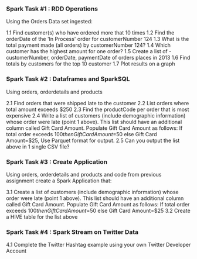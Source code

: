 ### Spark Task #1 : RDD Operations

Using the Orders Data set ingested:

1.1 Find customer(s) who have ordered more that 10 times
1.2 Find the orderDate of the 'In Process' order for customerNumber 124
1.3 What is the total payment made (all orders) by customerNumber 124?
1.4 Which customer has the highest amount for one order?
1.5 Create a list of - customerNumber, orderDate, paymentDate of orders places in 2013
1.6 Find totals by customers for the top 10 customer
1.7 Plot results on a graph

### Spark Task #2 : Dataframes and SparkSQL

Using orders, orderdetails and products

2.1 Find orders that were shipped late to the customer
2.2 List orders where total amount exceeds $250
2.3 Find the productCode per order that is most expensive
2.4 Write a list of customers (include demographic information) whose order were late (point 1 above). This list should have an additional column called Gift Card Amount. Populate Gift Card Amount as follows: If total order exceeds $100 then Gift Card Amount=$50 else Gift Card Amount=$25, Use Parquet format for output.
2.5 Can you output the list above in 1 single CSV file?

### Spark Task #3 : Create Application

Using orders, orderdetails and products and code from previous assignment create a Spark Application that:

3.1 Create a list of customers (include demographic information) whose order were late (point 1 above). This list should have an additional column called Gift Card Amount. Populate Gift Card Amount as follows: If total order exceeds $100 then Gift Card Amount=$50 else Gift Card Amount=$25
3.2 Create a HIVE table for the list above

### Spark Task #4 : Spark Stream on Twitter Data

4.1 Complete the Twitter Hashtag example using your own Twitter Developer Account